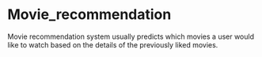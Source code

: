 # Movie_recommendation
Movie recommendation system usually predicts which movies a user would like to watch based on the details of the previously liked movies.
